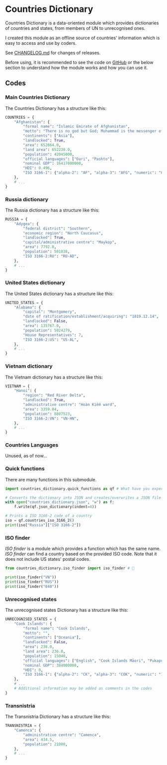 # Countries Dictionary
Countries Dictionary is a data-oriented module which provides dictionaries of countries and states, from members of UN to unrecognised ones.

I created this module as an offline source of countries' information which is easy to access and use by coders.

See [CHANGELOG.md](https://github.com/ThienFakeVN/countries_dictionary/blob/main/CHANGELOG.md) for changes of releases.

Before using, it is recommended to see the code on [GitHub](https://github.com/ThienFakeVN/countries_dictionary/) or the below section to understand how the module works and how you can use it.

## Codes
### Main Countries Dictionary
The Countries Dictionary has a structure like this:
```python
COUNTRIES = {
    "Afghanistan": {
        "formal name": "Islamic Emirate of Afghanistan",
        "motto": "There is no god but God; Muhammad is the messenger of God",
        "continents": ["Asia"],
        "landlocked": True,
        "area": 652864.0,
        "land area": 652230.0,
        "population": 42045000,
        "official languages": ["Dari", "Pashto"],
        "nominal GDP": 16417000000,
        "HDI": 0.496,
        "ISO 3166-1": {"alpha-2": "AF", "alpha-3": "AFG", "numeric": "004"},
    },
    # ...
}
```

### Russia dictionary
The Russia dictionary has a structure like this:
```python
RUSSIA = {
    "Adygea": {
        "federal district": "Southern",
        "economic region": "North Caucasus",
        "landlocked": True,
        "capital/administrative centre": "Maykop",
        "area": 7792.0,
        "population": 501038,
        "ISO 3166-2:RU": "RU-AD",
    },
    # ...
}
```

### United States dictionary
The United States dictionary has a structure like this:
```python
UNITED_STATES = {
    "Alabama": {
        "capital": "Montgomery",
        "date of ratification/establishment/acquiring": "1819.12.14",
        "landlocked": False,
        "area": 135767.0,
        "population": 5024279,
        "House Representatives": 7,
        "ISO 3166-2:US": "US-AL",
    },
    # ...
}
```

### Vietnam dictionary
The Vietnam dictionary has a structure like this:
```python
VIETNAM = {
    "Hanoi": {
        "region": "Red River Delta",
        "landlocked": True,
        "administrative centre": "Hoàn Kiếm ward",
        "area": 3359.84,
        "population": 8807523,
        "ISO 3166-2:VN": "VN-HN",
    },
    # ...
}
```

### Countries Languages
Unused, as of now...

### Quick functions
There are many functions in this submodule.
```python
import countries_dictionary.quick_functions as qf # What have you expected?

# Converts the dictionary into JSON and creates/overwrites a JSON file which contains the converted dictionary
with open("countries_dictionary.json", "w") as f:
    f.write(qf.json_dictionary(indent=4))

# Prints a ISO 3166-2 code of a country
iso = qf.countries_iso_3166_2()
print(iso["Russia"]["ISO 3166-2"])
```

### ISO finder
*ISO finder* is a module which provides a function which has the same name. *ISO finder* can find a country based on the provided ISO code. Note that it does not include US states' postal codes.
```python
from countries_dictionary.iso_finder import iso_finder # 🥀

print(iso_finder("VN"))
print(iso_finder("RUS"))
print(iso_finder("840"))
```

### Unrecognised states
The unrecognised states Dictionary has a structure like this:

```python
UNRECOGNISED_STATES = {
    "Cook Islands": {
        "formal name": "Cook Islands",
        "motto": "",
        "continents": ["Oceania"],
        "landlocked": False,
        "area": 236.0,
        "land area": 236.0,
        "population": 15040,
        "official languages": ["English", "Cook Islands Māori", "Pukapukan"],
        "nominal GDP": 384000000,
        "HDI": 0,
        "ISO 3166-1": {"alpha-2": "CK", "alpha-3": "COK", "numeric": "184"},
    },
    # ...
    # Additional information may be added as comments in the codes
}
```

### Transnistria
The Transnistria Dictionary has a structure like this:
```python
TRANSNISTRIA = {
    "Camenca": {
        "administrative centre": "Camenca",
        "area": 434.5,
        "population": 21000,
    },
    # ...
}
```
